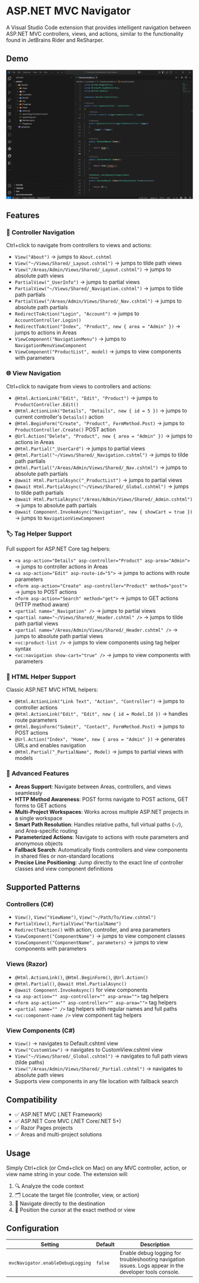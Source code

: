 # ASP.NET MVC Navigator

A Visual Studio Code extension that provides intelligent navigation between ASP.NET MVC controllers, views, and actions, similar to the functionality found in JetBrains Rider and ReSharper.

## Demo

![ASP.NET MVC Navigator Demo](demo.gif)

## Features

### 🎯 **Controller Navigation**
Ctrl+click to navigate from controllers to views and actions:
- `View("About")` → jumps to `About.cshtml` 
- `View("~/Views/Shared/_Layout.cshtml")` → jumps to tilde path views
- `View("/Areas/Admin/Views/Shared/_Layout.cshtml")` → jumps to absolute path views
- `PartialView("_UserInfo")` → jumps to partial views
- `PartialView("~/Views/Shared/_Navigation.cshtml")` → jumps to tilde path partials
- `PartialView("/Areas/Admin/Views/Shared/_Nav.cshtml")` → jumps to absolute path partials
- `RedirectToAction("Login", "Account")` → jumps to `AccountController.Login()`
- `RedirectToAction("Index", "Product", new { area = "Admin" })` → jumps to actions in Areas
- `ViewComponent("NavigationMenu")` → jumps to `NavigationMenuViewComponent`
- `ViewComponent("ProductList", model)` → jumps to view components with parameters

### 🌐 **View Navigation**  
Ctrl+click to navigate from views to controllers and actions:
- `@Html.ActionLink("Edit", "Edit", "Product")` → jumps to `ProductController.Edit()`
- `@Html.ActionLink("Details", "Details", new { id = 5 })` → jumps to current controller's `Details()` action
- `@Html.BeginForm("Create", "Product", FormMethod.Post)` → jumps to `ProductController.Create()` POST action
- `@Url.Action("Delete", "Product", new { area = "Admin" })` → jumps to actions in Areas
- `@Html.Partial("_UserCard")` → jumps to partial views
- `@Html.Partial("~/Views/Shared/_Navigation.cshtml")` → jumps to tilde path partials
- `@Html.Partial("/Areas/Admin/Views/Shared/_Nav.cshtml")` → jumps to absolute path partials
- `@await Html.PartialAsync("_ProductList")` → jumps to partial views
- `@await Html.PartialAsync("~/Views/Shared/_Global.cshtml")` → jumps to tilde path partials
- `@await Html.PartialAsync("/Areas/Admin/Views/Shared/_Admin.cshtml")` → jumps to absolute path partials
- `@await Component.InvokeAsync("Navigation", new { showCart = true })` → jumps to `NavigationViewComponent`

### 🏷️ **Tag Helper Support**
Full support for ASP.NET Core tag helpers:
- `<a asp-action="Details" asp-controller="Product" asp-area="Admin">` → jumps to controller actions in Areas
- `<a asp-action="Edit" asp-route-id="5">` → jumps to actions with route parameters
- `<form asp-action="Create" asp-controller="Product" method="post">` → jumps to POST actions
- `<form asp-action="Search" method="get">` → jumps to GET actions (HTTP method aware)
- `<partial name="_Navigation" />` → jumps to partial views
- `<partial name="~/Views/Shared/_Header.cshtml" />` → jumps to tilde path partial views
- `<partial name="/Areas/Admin/Views/Shared/_Header.cshtml" />` → jumps to absolute path partial views
- `<vc:product-list />` → jumps to view components using tag helper syntax
- `<vc:navigation show-cart="true" />` → jumps to view components with parameters

### 🔧 **HTML Helper Support**
Classic ASP.NET MVC HTML helpers:
- `@Html.ActionLink("Link Text", "Action", "Controller")` → jumps to controller actions
- `@Html.ActionLink("Edit", "Edit", new { id = Model.Id })` → handles route parameters
- `@Html.BeginForm("Submit", "Contact", FormMethod.Post)` → jumps to POST actions
- `@Url.Action("Index", "Home", new { area = "Admin" })` → generates URLs and enables navigation
- `@Html.Partial("_PartialName", Model)` → jumps to partial views with models

### 🏢 **Advanced Features**
- **Areas Support**: Navigate between Areas, controllers, and views seamlessly
- **HTTP Method Awareness**: POST forms navigate to POST actions, GET forms to GET actions
- **Multi-Project Workspaces**: Works across multiple ASP.NET projects in a single workspace
- **Smart Path Resolution**: Handles relative paths, full virtual paths (`~/`), and Area-specific routing
- **Parameterized Actions**: Navigate to actions with route parameters and anonymous objects
- **Fallback Search**: Automatically finds controllers and view components in shared files or non-standard locations
- **Precise Line Positioning**: Jump directly to the exact line of controller classes and view component definitions

## Supported Patterns

### Controllers (C#)
- `View()`, `View("ViewName")`, `View("~/Path/To/View.cshtml")`
- `PartialView()`, `PartialView("PartialName")`
- `RedirectToAction()` with action, controller, and area parameters
- `ViewComponent("ComponentName")` → jumps to view component classes
- `ViewComponent("ComponentName", parameters)` → jumps to view components with parameters

### Views (Razor)
- `@Html.ActionLink()`, `@Html.BeginForm()`, `@Url.Action()`
- `@Html.Partial()`, `@await Html.PartialAsync()` 
- `@await Component.InvokeAsync()` for view components
- `<a asp-action="" asp-controller="" asp-area="">` tag helpers
- `<form asp-action="" asp-controller="" asp-area="">` tag helpers
- `<partial name="" />` tag helpers with regular names and full paths
- `<vc:component-name />` view component tag helpers

### View Components (C#)
- `View()` → navigates to Default.cshtml view
- `View("CustomView")` → navigates to CustomView.cshtml view
- `View("~/Views/Shared/_Global.cshtml")` → navigates to full path views (tilde paths)
- `View("/Areas/Admin/Views/Shared/_Partial.cshtml")` → navigates to absolute path views
- Supports view components in any file location with fallback search

## Compatibility

- ✅ ASP.NET MVC (.NET Framework)
- ✅ ASP.NET Core MVC (.NET Core/.NET 5+)
- ✅ Razor Pages projects
- ✅ Areas and multi-project solutions

## Usage

Simply Ctrl+click (or Cmd+click on Mac) on any MVC controller, action, or view name string in your code. The extension will:
1. 🔍 Analyze the code context
2. 🗂️ Locate the target file (controller, view, or action)  
3. 🚀 Navigate directly to the destination
4. 📍 Position the cursor at the exact method or view

## Configuration

| Setting | Default | Description |
|---------|---------|-------------|
| `mvcNavigator.enableDebugLogging` | `false` | Enable debug logging for troubleshooting navigation issues. Logs appear in the developer tools console. |